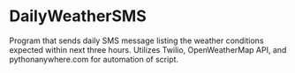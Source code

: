 # DailyWeatherSMS
Program that sends daily SMS message listing the weather conditions expected within next three hours. Utilizes Twilio, OpenWeatherMap API, and pythonanywhere.com for automation of script.
